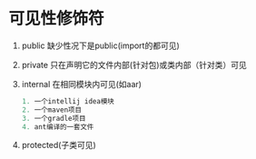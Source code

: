 # 可见性修饰符

1. public 缺少性况下是public(import的都可见)

2. private 只在声明它的文件内部(针对包)或类内部（针对类）可见

3. internal 在相同模块内可见(如aar)

   ``` kotlin
   1. 一个intellij idea模块
   2. 一个maven项目
   3. 一个gradle项目
   4. ant编译的一套文件
   ```

4. protected(子类可见)